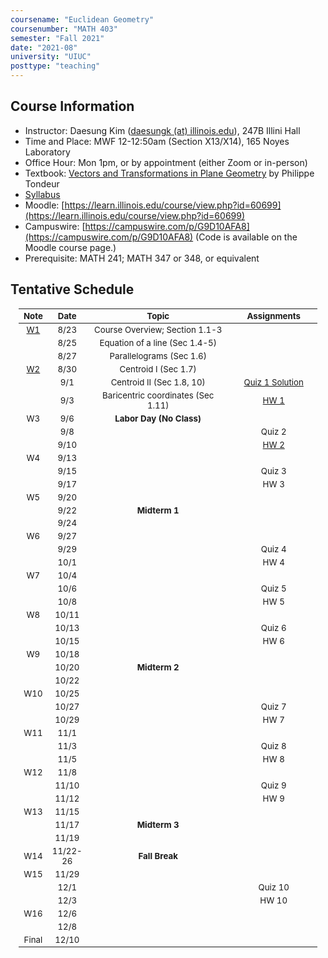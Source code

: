 ```yaml
---
coursename: "Euclidean Geometry"
coursenumber: "MATH 403"
semester: "Fall 2021"
date: "2021-08"
university: "UIUC"
posttype: "teaching"
---
```

## Course Information

- Instructor: Daesung Kim ([daesungk (at) illinois.edu](mailto:daesungk@illinois.edu)), 247B Illini Hall
- Time and Place: MWF 12-12:50am (Section X13/X14), 165 Noyes Laboratory
- Office Hour: Mon 1pm, or by appointment (either Zoom or in-person) 
- Textbook: [Vectors and Transformations in Plane Geometry](https://www.amazon.com/Vectors-Transformations-Geometry-Philippe-Tondeur/dp/0914098284) by Philippe Tondeur 
- [Syllabus](math403-f21-syllabus.pdf)
- Moodle: [https://learn.illinois.edu/course/view.php?id=60699](https://learn.illinois.edu/course/view.php?id=60699) 
- Campuswire: [https://campuswire.com/p/G9D10AFA8](https://campuswire.com/p/G9D10AFA8) (Code is available on the Moodle course page.)
- Prerequisite: MATH 241; MATH 347 or 348, or equivalent

## Tentative Schedule 
| Note            | Date     | Topic                              | Assignments                    |
| ---             | ---      | ---                                | ---                            |
| [W1](lec-1.pdf) | 8/23     | Course Overview; Section 1.1-3     |                                |
|                 | 8/25     | Equation of a line (Sec 1.4-5)     |                                |
|                 | 8/27     | Parallelograms (Sec 1.6)           |                                |
| [W2](lec-2.pdf) | 8/30     | Centroid I (Sec 1.7)               |                                |
|                 | 9/1      | Centroid II (Sec 1.8, 10)          | [Quiz 1 Solution](q-1-sol.pdf) |
|                 | 9/3      | Baricentric coordinates (Sec 1.11) | [HW 1](hw-1.pdf)               |
| W3              | 9/6      | **Labor Day (No Class)**           |                                |
|                 | 9/8      |                                    | Quiz 2                         |
|                 | 9/10     |                                    | [HW 2](hw-2.pdf)               |
| W4              | 9/13     |                                    |                                |
|                 | 9/15     |                                    | Quiz 3                         |
|                 | 9/17     |                                    | HW 3                           |
| W5              | 9/20     |                                    |                                |
|                 | 9/22     | **Midterm 1**                      |                                |
|                 | 9/24     |                                    |                                |
| W6              | 9/27     |                                    |                                |
|                 | 9/29     |                                    | Quiz 4                         |
|                 | 10/1     |                                    | HW 4                           |
| W7              | 10/4     |                                    |                                |
|                 | 10/6     |                                    | Quiz 5                         |
|                 | 10/8     |                                    | HW 5                           |
| W8              | 10/11    |                                    |                                |
|                 | 10/13    |                                    | Quiz 6                         |
|                 | 10/15    |                                    | HW 6                           |
| W9              | 10/18    |                                    |                                |
|                 | 10/20    | **Midterm 2**                      |                                |
|                 | 10/22    |                                    |                                |
| W10             | 10/25    |                                    |                                |
|                 | 10/27    |                                    | Quiz 7                         |
|                 | 10/29    |                                    | HW 7                           |
| W11             | 11/1     |                                    |                                |
|                 | 11/3     |                                    | Quiz 8                         |
|                 | 11/5     |                                    | HW 8                           |
| W12             | 11/8     |                                    |                                |
|                 | 11/10    |                                    | Quiz 9                         |
|                 | 11/12    |                                    | HW 9                           |
| W13             | 11/15    |                                    |                                |
|                 | 11/17    | **Midterm 3**                      |                                |
|                 | 11/19    |                                    |                                |
| W14             | 11/22-26 | **Fall Break**                     |                                |
| W15             | 11/29    |                                    |                                |
|                 | 12/1     |                                    | Quiz 10                        |
|                 | 12/3     |                                    | HW 10                          |
| W16             | 12/6     |                                    |                                |
|                 | 12/8     |                                    |                                |
| Final           | 12/10    |                                    |                                |

<style>
table {
    width: 95%;
    margin: 0px auto;
    font-size: 95%;
    text-align: center;
}
table td:first-of-type {
    text-align: center;
}
table td:nth-of-type(2) {
    text-align: center;
}
table td:nth-of-type(4) {
    text-align: center;
}
table th:first-of-type {
    width: 10%;
    text-align: center;
}
table th:nth-of-type(2) {
    width: 10%;
    text-align: center;
}
table th:nth-of-type(3) {
    width: 50%;
    text-align: center;
}
table th:nth-of-type(4) {
    width: 30%;
    text-align: center;
}
</style>
